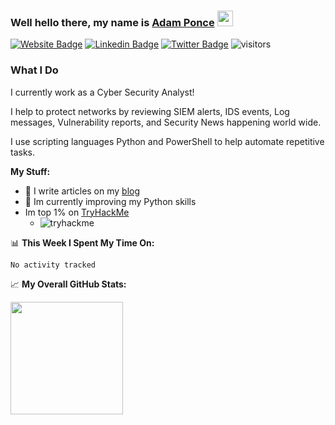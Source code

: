 ### Well hello there, my name is <a href="https://adamcysec.github.io/" target="_blank">Adam Ponce</a> <img src="https://media.giphy.com/media/hvRJCLFzcasrR4ia7z/giphy.gif" width="25px">

[![Website Badge](https://img.shields.io/badge/Website-3b5998?style=flat-square&logo=google-chrome&logoColor=white)](https://adamcysec.github.io/)
[![Linkedin Badge](https://img.shields.io/badge/-LinkedIn-0e76a8?style=flat-square&logo=Linkedin&logoColor=white)](https://www.linkedin.com/in/adamponce/)
[![Twitter Badge](https://img.shields.io/badge/-Twitter-00acee?style=flat-square&logo=Twitter&logoColor=white)](https://twitter.com/AdamCySec)
![visitors](https://visitor-badge.glitch.me/badge?page_id=adamcysec.474408138.issue.1)

### What I Do
I currently work as a Cyber Security Analyst! 

I help to protect networks by reviewing SIEM alerts, IDS events, Log messages, Vulnerability reports, and Security News happening world wide.  

I use scripting languages Python and PowerShell to help automate repetitive tasks.

**My Stuff:**
- 📝 I write articles on my [blog](https://adamcysec.github.io/blog/)
- :snake: Im currently improving my Python skills
- Im top 1% on [TryHackMe](https://tryhackme.com/p/adaminfosec)
    - ![tryhackme](https://tryhackme-badges.s3.amazonaws.com/adaminfosec.png)

📊 **This Week I Spent My Time On:**
<!--START_SECTION:waka-->

```text
No activity tracked
```

<!--END_SECTION:waka-->


📈 **My Overall GitHub Stats:**

<img height="180em" src="https://github-readme-stats.vercel.app/api?username=adamcysec&show_icons=true&hide_border=true&&count_private=true&include_all_commits=true" />
